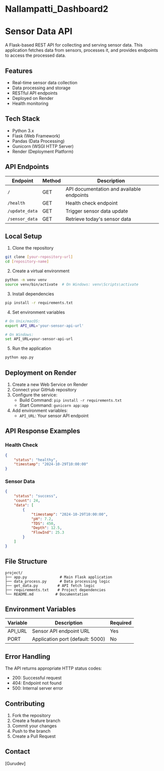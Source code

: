 # Nallampatti_Dashboard2
# Sensor Data API

A Flask-based REST API for collecting and serving sensor data. This application fetches data from sensors, processes it, and provides endpoints to access the processed data.

## Features

- Real-time sensor data collection
- Data processing and storage
- RESTful API endpoints
- Deployed on Render
- Health monitoring

## Tech Stack

- Python 3.x
- Flask (Web Framework)
- Pandas (Data Processing)
- Gunicorn (WSGI HTTP Server)
- Render (Deployment Platform)

## API Endpoints

| Endpoint | Method | Description |
|----------|--------|-------------|
| `/` | GET | API documentation and available endpoints |
| `/health` | GET | Health check endpoint |
| `/update_data` | GET | Trigger sensor data update |
| `/sensor_data` | GET | Retrieve today's sensor data |

## Local Setup

1. Clone the repository
```bash
git clone [your-repository-url]
cd [repository-name]
```

2. Create a virtual environment
```bash
python -m venv venv
source venv/bin/activate  # On Windows: venv\Scripts\activate
```

3. Install dependencies
```bash
pip install -r requirements.txt
```

4. Set environment variables
```bash
# On Unix/macOS:
export API_URL='your-sensor-api-url'

# On Windows:
set API_URL=your-sensor-api-url
```

5. Run the application
```bash
python app.py
```

## Deployment on Render

1. Create a new Web Service on Render
2. Connect your GitHub repository
3. Configure the service:
   - Build Command: `pip install -r requirements.txt`
   - Start Command: `gunicorn app:app`
4. Add environment variables:
   - `API_URL`: Your sensor API endpoint

## API Response Examples

### Health Check
```json
{
    "status": "healthy",
    "timestamp": "2024-10-29T10:00:00"
}
```

### Sensor Data
```json
{
    "status": "success",
    "count": 24,
    "data": [
        {
            "timestamp": "2024-10-29T10:00:00",
            "pH": 7.2,
            "TDS": 450,
            "Depth": 12.5,
            "FlowInd": 25.3
        }
    ]
}
```

## File Structure
```
project/
├── app.py               # Main Flask application
├── data_process.py      # Data processing logic
├── get_data.py         # API fetch logic
├── requirements.txt    # Project dependencies
└── README.md          # Documentation
```

## Environment Variables

| Variable | Description | Required |
|----------|-------------|----------|
| API_URL | Sensor API endpoint URL | Yes |
| PORT | Application port (default: 5000) | No |

## Error Handling

The API returns appropriate HTTP status codes:
- 200: Successful request
- 404: Endpoint not found
- 500: Internal server error

## Contributing

1. Fork the repository
2. Create a feature branch
3. Commit your changes
4. Push to the branch
5. Create a Pull Request



## Contact

[Gurudev]
